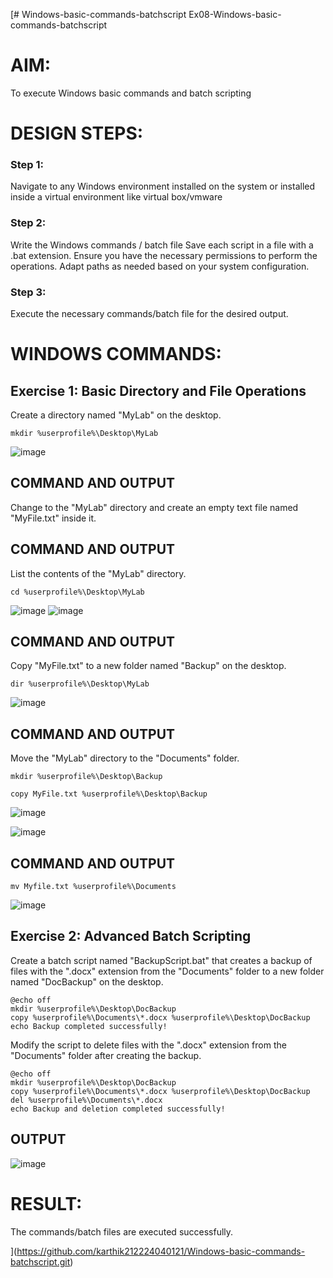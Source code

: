 [# Windows-basic-commands-batchscript
Ex08-Windows-basic-commands-batchscript

# AIM:
To execute Windows basic commands and batch scripting

# DESIGN STEPS:

### Step 1:

Navigate to any Windows environment installed on the system or installed inside a virtual environment like virtual box/vmware 

### Step 2:

Write the Windows commands / batch file
Save each script in a file with a .bat extension.
Ensure you have the necessary permissions to perform the operations.
Adapt paths as needed based on your system configuration.
### Step 3:

Execute the necessary commands/batch file for the desired output. 




# WINDOWS COMMANDS:
## Exercise 1: Basic Directory and File Operations
Create a directory named "MyLab" on the desktop.
```
mkdir %userprofile%\Desktop\MyLab
```
![image](https://github.com/user-attachments/assets/80370d59-0fee-4bd3-8c8d-75579ea43f9b)


## COMMAND AND OUTPUT

Change to the "MyLab" directory and create an empty text file named "MyFile.txt" inside it.


## COMMAND AND OUTPUT

List the contents of the "MyLab" directory.
```
cd %userprofile%\Desktop\MyLab
```
![image](https://github.com/user-attachments/assets/35039e63-542e-406a-a069-0c354690f62d)
![image](https://github.com/user-attachments/assets/212e2ccf-0e2e-49e0-8c37-9762f0bd38d5)


## COMMAND AND OUTPUT

Copy "MyFile.txt" to a new folder named "Backup" on the desktop.
```
dir %userprofile%\Desktop\MyLab
```
![image](https://github.com/user-attachments/assets/ca7e36bd-0027-43a9-913d-57176ea59df2)

## COMMAND AND OUTPUT

Move the "MyLab" directory to the "Documents" folder.
```
mkdir %userprofile%\Desktop\Backup

copy MyFile.txt %userprofile%\Desktop\Backup
```
![image](https://github.com/user-attachments/assets/1aa3e077-5820-477e-b05c-bac217f007d5)

![image](https://github.com/user-attachments/assets/bf0c292e-7677-49dc-9dc3-09db0766a3df)

## COMMAND AND OUTPUT
```
mv Myfile.txt %userprofile%\Documents
```
![image](https://github.com/user-attachments/assets/13d10e67-7ecf-477d-819a-f8606fb2b4c9)


## Exercise 2: Advanced Batch Scripting
Create a batch script named "BackupScript.bat" that creates a backup of files with the ".docx" extension from the "Documents" folder to a new folder named "DocBackup" on the desktop.

```
@echo off
mkdir %userprofile%\Desktop\DocBackup
copy %userprofile%\Documents\*.docx %userprofile%\Desktop\DocBackup
echo Backup completed successfully!
```
Modify the script to delete files with the ".docx" extension from the "Documents" folder after creating the backup.
```
@echo off
mkdir %userprofile%\Desktop\DocBackup
copy %userprofile%\Documents\*.docx %userprofile%\Desktop\DocBackup
del %userprofile%\Documents\*.docx
echo Backup and deletion completed successfully!
```

## OUTPUT

![image](https://github.com/user-attachments/assets/fafecf65-151a-4219-956d-712d7b07c092)




# RESULT:
The commands/batch files are executed successfully.

](https://github.com/karthik212224040121/Windows-basic-commands-batchscript.git)
